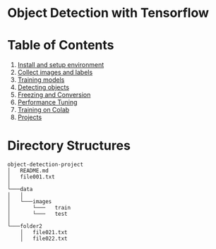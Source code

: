 # Object Detection with Tensorflow
# Table of Contents
1. [Install and setup environment](#example)
2. [Collect images and labels](#example2)
3. [Training models](#third-example)
4. [Detecting objects](#fourth-examplehttpwwwfourthexamplecom)
5. [Freezing and Conversion](#example)
6. [Performance Tuning](#example)
7. [Training on Colab](#example)
8. [Projects](#example)

# Directory Structures
```
object-detection-project
│   README.md
│   file001.txt    
│
└───data
│   │
│   └───images
│       └───   train
│       └───   test
│   
└───folder2
    │   file021.txt
    │   file022.txt
```
